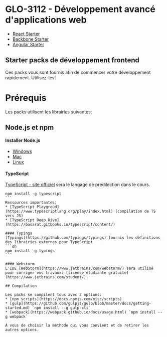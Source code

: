 # GLO-3112 - Développement avancé d'applications web

* [React Starter](https://github.com/GLO3112/frontend-starter-packs/blob/master/react-starter/README.md)
* [Backbone Starter](https://github.com/GLO3112/frontend-starter-packs/blob/master/backbone-starter/README.md)
* [Angular Starter](https://github.com/GLO3112/frontend-starter-packs/blob/master/angular-starter/README.md)

## Starter packs de développement frontend

Ces packs vous sont fournis afin de commencer votre développement rapidement. Utilisez-les!

# Prérequis

Les packs utilisent les librairies suivantes:

## Node.js et npm
#### Installer Node.js
* [Windows](http://nodejs.org/download/)
* [Mac](http://nodejs.org/download/)
* [Linux](https://github.com/joyent/node/wiki/Installing-Node.js-via-package-manager)

#### TypeScript
[TypeScript - site officiel](https://www.typescriptlang.org/) sera le langage de prédilection dans le cours.
````
npm install -g typescript
```
Ressources importantes:
* [TypeScript Playgroud](https://www.typescriptlang.org/play/index.html) (compilation de TS vers JS)
* [TypeScript Deep Dive](https://basarat.gitbooks.io/typescript/content/)

#### Typings
[Typings](https://github.com/typings/typings) fournis les définitions des librairies externes pour TypeScript
```sh
npm install -g typings
```

#### Webstorm
L'IDE [WebStorm](https://www.jetbrains.com/webstorm/) sera utilisé pour corriger vos travaux: [license étudiante gratuite](https://www.jetbrains.com/student/).

## Compilation

Les packs se compilent tous avec 3 options:
* [npm scripts](https://docs.npmjs.com/misc/scripts)
* [gulp](https://github.com/gulpjs/gulp/blob/master/docs/getting-started.md) `npm install --g gulp-cli`
* [webpack](https://webpack.github.io/docs/usage.html) `npm install --g webpack`

À vous de choisir la méthode qui vous convient et de retirer les autres options.
